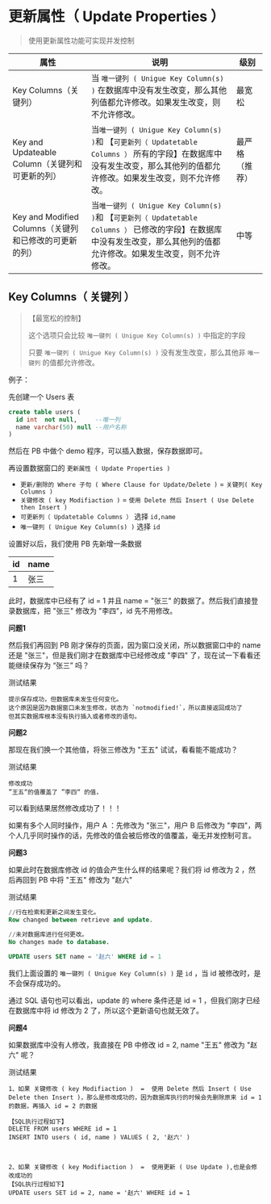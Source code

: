 # 更新属性（  Update Properties ）

> 使用更新属性功能可实现并发控制

| 属性                                                   | 说明                                                         | 级别           |
| ------------------------------------------------------ | ------------------------------------------------------------ | -------------- |
| Key Columns（关键列）                                  | 当 `唯一键列 ( Unigue Key Column(s) )` 在数据库中没有发生改变，那么其他列值都允许修改。如果发生改变，则不允许修改。 | 最宽松         |
| Key and Updateable Column（关键列和可更新的列）        | 当`唯一键列 ( Unigue Key Column(s) )`和 【`可更新列（ Updatetable Columns ）` 所有的字段】在数据库中没有发生改变，那么其他列的值都允许修改。如果发生改变，则不允许修改。 | 最严格（推荐） |
| Key and Modified Columns（关键列和已修改的可更新的列） | 当`唯一键列 ( Unigue Key Column(s) )`和 【`可更新列（ Updatetable Columns ）` 已修改的字段】在数据库中没有发生改变，那么其他列的值都允许修改。如果发生改变，则不允许修改。 | 中等           |

## Key Columns（ 关键列 ）

> 【最宽松的控制】
>
> 这个选项只会比较 `唯一键列 ( Unigue Key Column(s) )` 中指定的字段
>
> 只要 `唯一键列 ( Unigue Key Column(s) )` 没有发生改变，那么其他非 `唯一键列` 的值都允许修改。

例子：

先创建一个 Users 表

```sql
create table users (
  id int  not null, 	--唯一列
  name varchar(50) null --用户名称
)
```

然后在 PB 中做个 demo 程序，可以插入数据，保存数据即可。

再设置数据窗口的 `更新属性 ( Update Properties )` 

- `更新/删除的 Where 子句 ( Where Clause for Update/Delete )`  =  `关键列( Key Columns )`
- `关键修改 ( key Modifiaction )`  =  `使用 Delete 然后 Insert ( Use Delete then Insert )`
- `可更新列（ Updatetable Columns ）` 选择 `id,name`
- `唯一键列 ( Unigue Key Column(s) )` 选择 `id`

设置好以后，我们使用 PB 先新增一条数据

| id   | name |
| ---- | ---- |
| 1    | 张三 |

此时，数据库中已经有了 id = 1 并且 name = "张三" 的数据了。然后我们直接登录数据库，把 "张三" 修改为 "李四"，id 先不用修改。

**问题1**

然后我们再回到 PB 刚才保存的页面，因为窗口没关闭，所以数据窗口中的 name 还是 "张三"，但是我们刚才在数据库中已经修改成 "李四" 了，现在试一下看看还能继续保存为 “张三” 吗？

测试结果

```
提示保存成功，但数据库未发生任何变化。
这个原因是因为数据窗口未发生修改，状态为 `notmodified!`，所以直接返回成功了
但其实数据库根本没有执行插入或者修改的语句。
```

**问题2**

那现在我们换一个其他值，将张三修改为 "王五" 试试，看看能不能成功？

测试结果

```
修改成功
”王五“的值覆盖了 ”李四“ 的值，
```

可以看到结果居然修改成功了！！！

如果有多个人同时操作，用户 A ：先修改为 "张三"，用户 B 后修改为 "李四"，两个人几乎同时操作的话，先修改的值会被后修改的值覆盖，毫无并发控制可言。

**问题3**

如果此时在数据库修改 id 的值会产生什么样的结果呢？我们将 id 修改为 2 ，然后再回到 PB 中将 "王五" 修改为 "赵六"

测试结果

```sql
//行在检索和更新之间发生变化。
Row changed between retrieve and update.

//未对数据库进行任何更改。
No changes made to database.

UPDATE users SET name = '赵六' WHERE id = 1 
```

我们上面设置的 `唯一键列 ( Unigue Key Column(s) )` 是 `id` ，当 id 被修改时，是不会保存成功的。

通过 SQL 语句也可以看出，update 的 where 条件还是 id = 1 ，但我们刚才已经在数据库中将 id 修改为 2 了，所以这个更新语句也就无效了。

**问题4**

如果数据库中没有人修改，我直接在 PB 中修改 id = 2, name "王五" 修改为 "赵六" 呢？

测试结果

```
1、如果 关键修改 ( key Modifiaction )  =  使用 Delete 然后 Insert ( Use Delete then Insert )，那么是修改成功的，因为数据库执行的时候会先删除原来 id = 1 的数据，再插入 id = 2 的数据

【SQL执行过程如下】
DELETE FROM users WHERE id = 1
INSERT INTO users ( id, name ) VALUES ( 2, '赵六' )



2、如果 关键修改 ( key Modifiaction )  =  使用更新 ( Use Update ),也是会修改成功的
【SQL执行过程如下】
UPDATE users SET id = 2, name = '赵六' WHERE id = 1
```




